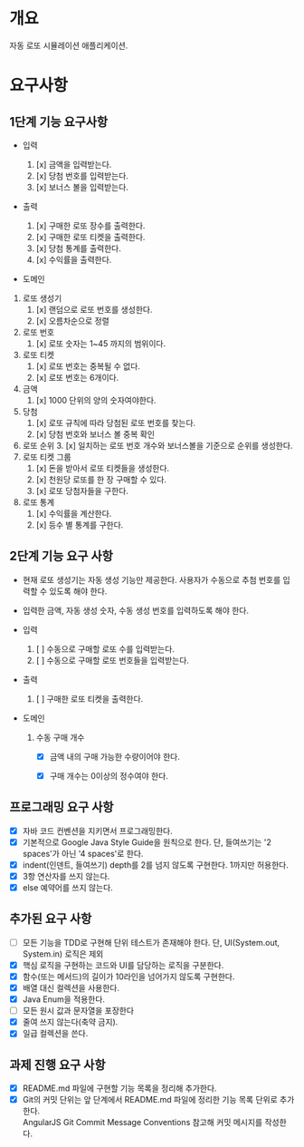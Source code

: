 # 개요

자동 로또 시뮬레이션 애플리케이션.

# 요구사항 

## 1단계 기능 요구사항

- 입력  
  1. [x] 금액을 입력받는다.
  2. [x] 당첨 번호를 입력받는다.
  3. [x] 보너스 볼을 입력받는다.
- 출력
  1. [x] 구매한 로또 장수를 출력한다.
  2. [x] 구매한 로또 티켓을 출력한다.
  3. [x] 당첨 통계를 출력한다.
  4. [x] 수익률을 출력한다.

- 도메인
 1. 로또 생성기
    1. [x] 랜덤으로 로또 번호를 생성한다.
    2. [x] 오름차순으로 정렬
 2. 로또 번호   
    1. [x] 로또 숫자는 1~45 까지의 범위이다.
 3. 로또 티켓
    1. [x] 로또 번호는 중복될 수 없다.
    2. [x] 로또 번호는 6개이다.
 4. 금액
    1. [x] 1000 단위의 양의 숫자여야한다.
 5. 당첨
    1. [x] 로또 규칙에 따라 당첨된 로또 번호를 찾는다.
    2. [x] 당첨 번호와 보너스 볼 중복 확인
 6. 로또 순위
     3. [x] 일치하는 로또 번호 개수와 보너스볼을 기준으로 순위를 생성한다.
 7. 로또 티켓 그룹
    1. [x] 돈을 받아서 로또 티켓들을 생성한다.
    2. [x] 천원당 로또를 한 장 구매할 수 있다.
    3. [x] 로또 당첨자들을 구한다.
 8. 로또 통계
    1. [x] 수익률을 계산한다.
    2. [x] 등수 별 통계를 구한다.

## 2단계 기능 요구 사항
- 현재 로또 생성기는 자동 생성 기능만 제공한다. 사용자가 수동으로 추첨 번호를 입력할 수 있도록 해야 한다.
- 입력한 금액, 자동 생성 숫자, 수동 생성 번호를 입력하도록 해야 한다.

- 입력
  1. [ ] 수동으로 구매할 로또 수를 입력받는다.
  2. [ ] 수동으로 구매할 로또 번호들을 입력받는다.
- 출력
  1. [ ] 구매한 로또 티켓을 출력한다.
- 도메인
  1. 수동 구매 개수
     + [x] 금액 내의 구매 가능한 수량이어야 한다.
     + [x] 구매 개수는 0이상의 정수여야 한다.

    
## 프로그래밍 요구 사항
- [x] 자바 코드 컨벤션을 지키면서 프로그래밍한다.
- [x] 기본적으로 Google Java Style Guide을 원칙으로 한다. 단, 들여쓰기는 '2 spaces'가 아닌 '4 spaces'로 한다.
- [x] indent(인덴트, 들여쓰기) depth를 2를 넘지 않도록 구현한다. 1까지만 허용한다.
- [x] 3항 연산자를 쓰지 않는다.
- [x] else 예약어를 쓰지 않는다.

## 추가된 요구 사항
- [ ] 모든 기능을 TDD로 구현해 단위 테스트가 존재해야 한다. 단, UI(System.out, System.in) 로직은 제외
- [x] 핵심 로직을 구현하는 코드와 UI를 담당하는 로직을 구분한다.
- [x] 함수(또는 메서드)의 길이가 10라인을 넘어가지 않도록 구현한다.
- [x] 배열 대신 컬렉션을 사용한다.
- [x] Java Enum을 적용한다.
- [ ] 모든 원시 값과 문자열을 포장한다
- [x] 줄여 쓰지 않는다(축약 금지).
- [x] 일급 컬렉션을 쓴다.

## 과제 진행 요구 사항
- [x] README.md 파일에 구현할 기능 목록을 정리해 추가한다.
- [x] Git의 커밋 단위는 앞 단계에서 README.md 파일에 정리한 기능 목록 단위로 추가한다.   
  AngularJS Git Commit Message Conventions 참고해 커밋 메시지를 작성한다.
